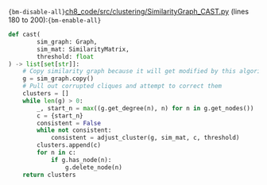 `{bm-disable-all}`[ch8_code/src/clustering/SimilarityGraph_CAST.py](ch8_code/src/clustering/SimilarityGraph_CAST.py) (lines 180 to 200):`{bm-enable-all}`

```python
def cast(
        sim_graph: Graph,
        sim_mat: SimilarityMatrix,
        threshold: float
) -> list[set[str]]:
    # Copy similarity graph because it will get modified by this algorithm
    g = sim_graph.copy()
    # Pull out corrupted cliques and attempt to correct them
    clusters = []
    while len(g) > 0:
        _, start_n = max((g.get_degree(n), n) for n in g.get_nodes())  # highest degree node
        c = {start_n}
        consistent = False
        while not consistent:
            consistent = adjust_cluster(g, sim_mat, c, threshold)
        clusters.append(c)
        for n in c:
            if g.has_node(n):
                g.delete_node(n)
    return clusters
```